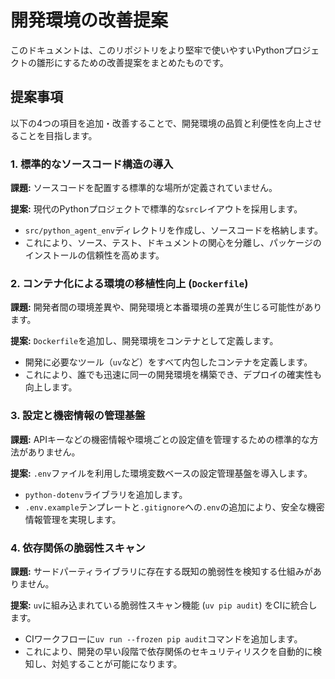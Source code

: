 # 開発環境の改善提案

このドキュメントは、このリポジトリをより堅牢で使いやすいPythonプロジェクトの雛形にするための改善提案をまとめたものです。

## 提案事項

以下の4つの項目を追加・改善することで、開発環境の品質と利便性を向上させることを目指します。

### 1. 標準的なソースコード構造の導入

**課題:** ソースコードを配置する標準的な場所が定義されていません。

**提案:** 現代のPythonプロジェクトで標準的な`src`レイアウトを採用します。

- `src/python_agent_env`ディレクトリを作成し、ソースコードを格納します。
- これにより、ソース、テスト、ドキュメントの関心を分離し、パッケージのインストールの信頼性を高めます。

### 2. コンテナ化による環境の移植性向上 (`Dockerfile`)

**課題:** 開発者間の環境差異や、開発環境と本番環境の差異が生じる可能性があります。

**提案:** `Dockerfile`を追加し、開発環境をコンテナとして定義します。

- 開発に必要なツール（`uv`など）をすべて内包したコンテナを定義します。
- これにより、誰でも迅速に同一の開発環境を構築でき、デプロイの確実性も向上します。

### 3. 設定と機密情報の管理基盤

**課題:** APIキーなどの機密情報や環境ごとの設定値を管理するための標準的な方法がありません。

**提案:** `.env`ファイルを利用した環境変数ベースの設定管理基盤を導入します。

- `python-dotenv`ライブラリを追加します。
- `.env.example`テンプレートと`.gitignore`への`.env`の追加により、安全な機密情報管理を実現します。

### 4. 依存関係の脆弱性スキャン

**課題:** サードパーティライブラリに存在する既知の脆弱性を検知する仕組みがありません。

**提案:** `uv`に組み込まれている脆弱性スキャン機能 (`uv pip audit`) をCIに統合します。

- CIワークフローに`uv run --frozen pip audit`コマンドを追加します。
- これにより、開発の早い段階で依存関係のセキュリティリスクを自動的に検知し、対処することが可能になります。
